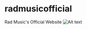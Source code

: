 # radmusicofficial
Rad Music's Official Website
![Alt text](http://www.github.com/shawnbaughcodes/markdown-here/raw/master/radmusicofficial/RadMusic/radmusicscreenshot1.png "RadMusicOfficial1")
